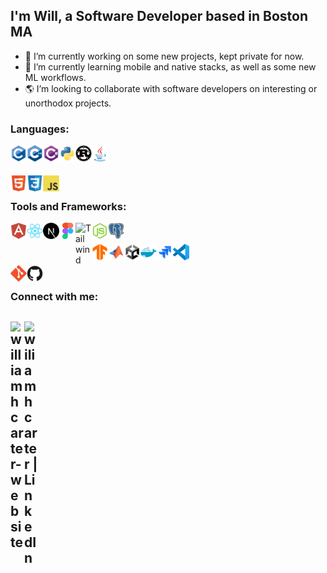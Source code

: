## I'm Will, a Software Developer based in Boston MA
- 🔭 I’m currently working on some new projects, kept private for now.
- 🌱 I’m currently learning mobile and native stacks, as well as some new ML workflows.
- 🌎 I’m looking to collaborate with software developers on interesting or unorthodox projects.


### Languages:
<img align="left" alt="C" width="26px" src="https://raw.githubusercontent.com/devicons/devicon/master/icons/c/c-original.svg" />
<img align="left" alt="C++" width="26px" src="https://raw.githubusercontent.com/devicons/devicon/master/icons/cplusplus/cplusplus-original.svg" />
<img align="left" alt="C#" width="26px" src="https://raw.githubusercontent.com/devicons/devicon/master/icons/csharp/csharp-original.svg" />

<img align="left" alt="Python" width="26px" src="https://raw.githubusercontent.com/devicons/devicon/master/icons/python/python-original.svg" />
<img align="left" alt="Rust" width="26px" src="https://github.com/devicons/devicon/blob/master/icons/rust/rust-plain.svg" />
<img align="left" alt="Java" width="26px" src="https://raw.githubusercontent.com/devicons/devicon/master/icons/java/java-original.svg" />

<br></br>

<img align="left" alt="HTML5" width="26px" src="https://raw.githubusercontent.com/devicons/devicon/master/icons/html5/html5-original.svg" />
<img align="left" alt="CSS3" width="26px" src="https://raw.githubusercontent.com/devicons/devicon/master/icons/css3/css3-original.svg" />
<img align="left" alt="JavaScript" width="26px" src="https://raw.githubusercontent.com/devicons/devicon/master/icons/javascript/javascript-original.svg" />
<br />

### Tools and Frameworks:
<img align="left" alt="AngularJS" width="26px" src="https://raw.githubusercontent.com/devicons/devicon/master/icons/angularjs/angularjs-plain.svg" />
<img align="left" alt="React" width="26px" src="https://github.com/devicons/devicon/blob/master/icons/react/react-original.svg" />
<img align="left" alt="NextJS" width="26px" src="https://raw.githubusercontent.com/devicons/devicon/master/icons/nextjs/nextjs-original.svg" />
<img align="left" alt="Figma" width="26px" src="https://raw.githubusercontent.com/devicons/devicon/master/icons/figma/figma-original.svg" />
<img align="left" alt="Tailwind" width="26px" src="https://cdn.jsdelivr.net/gh/devicons/devicon/icons/tailwindcss/tailwindcss-plain.svg" />
<img align="left" alt="Node.js" width="26px" src="https://raw.githubusercontent.com/devicons/devicon/master/icons/nodejs/nodejs-original.svg" />
<img align="left" alt="PostgreSQL" width="26px" src="https://raw.githubusercontent.com/devicons/devicon/master/icons/postgresql/postgresql-original.svg" />

<br></br>
<img align="left" alt="TensorFlow" width="26px" src="https://raw.githubusercontent.com/devicons/devicon/master/icons/tensorflow/tensorflow-original.svg" />
<img align="left" alt="MATLAB" width="26px" src="https://raw.githubusercontent.com/devicons/devicon/master/icons/matlab/matlab-original.svg" />
<img align="left" alt="Unity" width="26px" src="https://raw.githubusercontent.com/devicons/devicon/master/icons/unity/unity-original.svg" />
<img align="left" alt="Docker" width="26px" src="https://raw.githubusercontent.com/devicons/devicon/master/icons/docker/docker-plain.svg" />
<img align="left" alt="Jira" width="26px" src="https://raw.githubusercontent.com/devicons/devicon/master/icons/jira/jira-original.svg" />
<img align="left" alt="Visual Studio Code" width="26px" src="https://raw.githubusercontent.com/devicons/devicon/master/icons/vscode/vscode-original.svg" />
<br></br>
<img align="left" alt="Git" width="26px" src="https://raw.githubusercontent.com/devicons/devicon/master/icons/git/git-original.svg" />
<img align="left" alt="GitHub" width="26px" src="https://raw.githubusercontent.com/devicons/devicon/master/icons/github/github-original.svg" />
<br />

### Connect with me:

[<img align="left" alt="williamhcarter-website" width="22px" src="https://williamcarter.dev/logo1.png" />][website]
[<img align="left" alt="wiliamhcarter | LinkedIn" width="22px" src="https://cdn.jsdelivr.net/npm/simple-icons@v3/icons/linkedin.svg" />][linkedin]
<br />
---

[website]: https://williamcarter.dev/
[linkedin]: https://www.linkedin.com/in/williamhcarter/

<!-- ![Will's github stats](https://github-readme-stats.vercel.app/api?username=WilliamHCarter&show_icons=true&hide_border=true)-->

